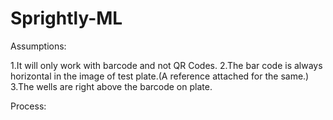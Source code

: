 # Sprightly-ML

Assumptions:

1.It will only work with barcode and not QR Codes.
2.The bar code is always horizontal in the image of test plate.(A reference attached for the same.)
3.The wells are right above the barcode on plate.

Process:

